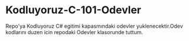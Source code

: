 # Kodluyoruz-C-101-Odevler
Repo'ya Kodluyoruz C# egitimi kapasmındaki odevler yuklenecektir.Odev kodlarını duzen icin repodaki Odevler klasorunde tuttum.

